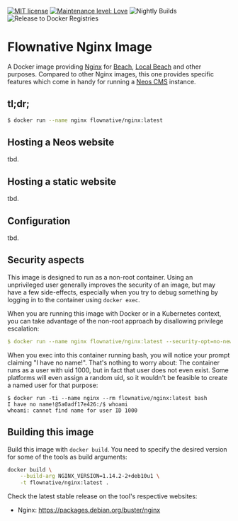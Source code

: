 [![MIT license](http://img.shields.io/badge/license-MIT-brightgreen.svg)](http://opensource.org/licenses/MIT)
[![Maintenance level: Love](https://img.shields.io/badge/maintenance-%E2%99%A1%E2%99%A1%E2%99%A1-ff69b4.svg)](https://www.flownative.com/en/products/open-source.html)
![Nightly Builds](https://github.com/flownative/docker-nginx/workflows/Nightly%20Builds/badge.svg)
![Release to Docker Registries](https://github.com/flownative/docker-nginx/workflows/Release%20to%20Docker%20Registries/badge.svg)

# Flownative Nginx Image

A Docker image providing [Nginx](https://nginx.org) for [Beach](https://www.flownative.com/beach),
[Local Beach](https://www.flownative.com/localbeach) and other purposes. Compared to other
Nginx images, this one provides specific features which come in handy for running a
[Neos CMS](https://www.neos.io) instance.

## tl;dr;

```bash
$ docker run --name nginx flownative/nginx:latest
```

## Hosting a Neos website

tbd.

## Hosting a static website

tbd.

## Configuration

tbd.

## Security aspects

This image is designed to run as a non-root container. Using an unprivileged user generally
improves the security of an image, but may have a few side-effects, especially when you try
to debug something by logging in to the container using `docker exec`.

When you are running this image with Docker or in a Kubernetes context, you can take advantage
of the non-root approach by disallowing privilege escalation:

```yaml
$ docker run --name nginx flownative/nginx:latest --security-opt=no-new-privileges 
``` 

When you exec into this container running bash, you will notice your prompt claiming
"I have no name!". That's nothing to worry about: The container runs as a user with
uid 1000, but in fact that user does not even exist. Some platforms will even assign
a random uid, so it wouldn't be feasible to create a named user for that purpose:

```
$ docker run -ti --name nginx --rm flownative/nginx:latest bash  
I have no name!@5a0adf17e426:/$ whoami
whoami: cannot find name for user ID 1000
```

## Building this image

Build this image with `docker build`. You need to specify the desired version for some
of the tools as build arguments:

```bash
docker build \
    --build-arg NGINX_VERSION=1.14.2-2+deb10u1 \
    -t flownative/nginx:latest .
```

Check the latest stable release on the tool's respective websites:
 
- Nginx: https://packages.debian.org/buster/nginx
